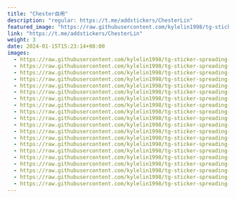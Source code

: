 ```yaml
---
title: "Chester自用"
description: "regular: https://t.me/addstickers/ChesterLin"
featured_image: "https://raw.githubusercontent.com/kylelin1998/tg-sticker-spreading-worldwide-images/main/img/6cf1647b-0f23-4f17-b42d-ef84cbfd66bf.jpg"
link: "https://t.me/addstickers/ChesterLin"
weight: 3
date: 2024-01-15T15:23:14+08:00
images:
  - https://raw.githubusercontent.com/kylelin1998/tg-sticker-spreading-worldwide-images/main/img/6cf1647b-0f23-4f17-b42d-ef84cbfd66bf.jpg
  - https://raw.githubusercontent.com/kylelin1998/tg-sticker-spreading-worldwide-images/main/img/1f4be39d-5d27-4040-816c-61e5476fd792.jpg
  - https://raw.githubusercontent.com/kylelin1998/tg-sticker-spreading-worldwide-images/main/img/70a83bdc-4daf-4eb0-9055-051a6222b947.jpg
  - https://raw.githubusercontent.com/kylelin1998/tg-sticker-spreading-worldwide-images/main/img/3c1c9e37-cba2-4737-898f-15fec38835c9.jpg
  - https://raw.githubusercontent.com/kylelin1998/tg-sticker-spreading-worldwide-images/main/img/c4901286-c523-422a-9048-886f65e2e394.jpg
  - https://raw.githubusercontent.com/kylelin1998/tg-sticker-spreading-worldwide-images/main/img/e6200b96-959c-4e59-a417-6ede37a195d0.jpg
  - https://raw.githubusercontent.com/kylelin1998/tg-sticker-spreading-worldwide-images/main/img/2a37a007-6131-4d4c-826a-bb8619c31901.jpg
  - https://raw.githubusercontent.com/kylelin1998/tg-sticker-spreading-worldwide-images/main/img/54127f03-9df3-482b-bfc6-39f388e568e0.jpg
  - https://raw.githubusercontent.com/kylelin1998/tg-sticker-spreading-worldwide-images/main/img/22a69547-8f98-4b6d-847e-02d67e05485f.jpg
  - https://raw.githubusercontent.com/kylelin1998/tg-sticker-spreading-worldwide-images/main/img/71d978e1-d513-440a-a08c-6a94996c4d90.jpg
  - https://raw.githubusercontent.com/kylelin1998/tg-sticker-spreading-worldwide-images/main/img/1a651ba5-04e8-41ee-af6f-013ea3e285e0.jpg
  - https://raw.githubusercontent.com/kylelin1998/tg-sticker-spreading-worldwide-images/main/img/3aec4acf-e5ba-4908-8613-607a4f30c115.jpg
  - https://raw.githubusercontent.com/kylelin1998/tg-sticker-spreading-worldwide-images/main/img/f26efe7c-1a58-4e29-8b26-58e2e8016baa.jpg
  - https://raw.githubusercontent.com/kylelin1998/tg-sticker-spreading-worldwide-images/main/img/1f8e6840-bd6c-4f50-b09d-ab76a64b66fc.jpg
  - https://raw.githubusercontent.com/kylelin1998/tg-sticker-spreading-worldwide-images/main/img/0f798c07-b13e-47a0-a8bf-cfe2f4d693c0.jpg
  - https://raw.githubusercontent.com/kylelin1998/tg-sticker-spreading-worldwide-images/main/img/98af3597-49c0-42ce-bd40-f89625896ab4.jpg
  - https://raw.githubusercontent.com/kylelin1998/tg-sticker-spreading-worldwide-images/main/img/e9c04c79-5602-4eda-b92d-386224f805e0.jpg
  - https://raw.githubusercontent.com/kylelin1998/tg-sticker-spreading-worldwide-images/main/img/6acb6e69-6194-4a72-910b-da9f69b06245.jpg
  - https://raw.githubusercontent.com/kylelin1998/tg-sticker-spreading-worldwide-images/main/img/92c79567-7f54-42f6-bbe2-fc383c91d15a.jpg
  - https://raw.githubusercontent.com/kylelin1998/tg-sticker-spreading-worldwide-images/main/img/f9a3cb7a-0975-4ef3-b6a8-274dcf182b4c.jpg
---
```

